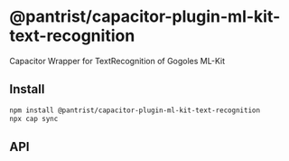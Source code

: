 # @pantrist/capacitor-plugin-ml-kit-text-recognition

Capacitor Wrapper for TextRecognition of Gogoles ML-Kit

## Install

```bash
npm install @pantrist/capacitor-plugin-ml-kit-text-recognition
npx cap sync
```

## API

<docgen-index></docgen-index>

<docgen-api>
<!-- run docgen to generate docs from the source -->
<!-- More info: https://github.com/ionic-team/capacitor-docgen -->
</docgen-api>
